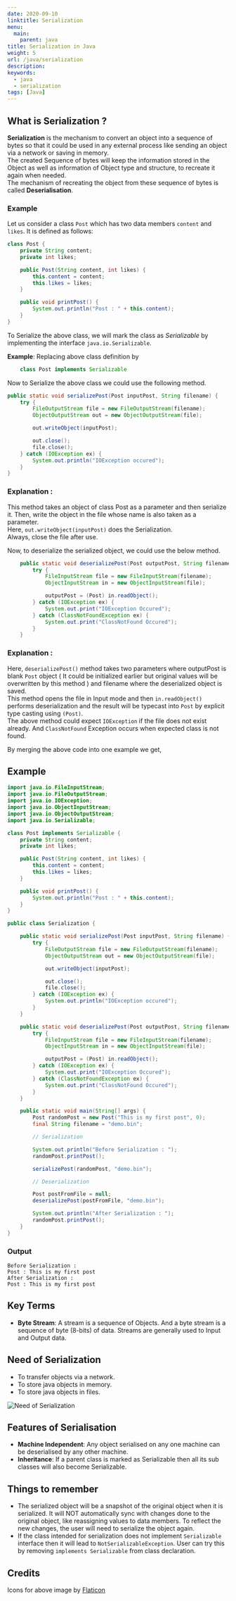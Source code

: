 ```yaml
---
date: 2020-09-10
linktitle: Serialization
menu:
  main:
    parent: java
title: Serialization in Java
weight: 5
url: /java/serialization
description:
keywords:
  - java
  - serialization
tags: [Java]  
---
```

## What is Serialization ?

**Serialization** is the mechanism to convert an object into a sequence of bytes so that it could be used in any external process like sending an object via a network or saving in memory.
<br/>
The created Sequence of bytes will keep the information stored in the Object as well as information of Object type and structure, to recreate it again when needed.
<br/>
The mechanism of recreating the object from these sequence of bytes is called __Deserialisation__.

### Example

Let us consider a class `Post` which has two data members `content` and `likes`. It is defined as follows:

```java
class Post {
    private String content;
    private int likes;

    public Post(String content, int likes) {
        this.content = content;
        this.likes = likes;
    }

    public void printPost() {
        System.out.println("Post : " + this.content);
    }
}
```

To Serialize the above class, we will mark the class as *Serializable* by implementing the interface `java.io.Serializable`.

__Example__:  Replacing above class definition by
```java
    class Post implements Serializable
```

Now to Serialize the above class we could use the following method.

```java
public static void serializePost(Post inputPost, String filename) {
    try {
        FileOutputStream file = new FileOutputStream(filename);
        ObjectOutputStream out = new ObjectOutputStream(file);

        out.writeObject(inputPost);

        out.close();
        file.close();
    } catch (IOException ex) {
        System.out.println("IOException occured");
    }
}
```

### Explanation : 
This method takes an object of class Post as a parameter and then serialize it. Then, write the object in the file whose name is also taken as a parameter.
<br/>
Here, `out.writeObject(inputPost)` does the Serialization.
<br />
Always, close the file after use.


Now, to deserialize the serialized object, we could use the below method.

```java
    public static void deserializePost(Post outputPost, String filename) {
        try {
            FileInputStream file = new FileInputStream(filename);
            ObjectInputStream in = new ObjectInputStream(file);

            outputPost = (Post) in.readObject();
        } catch (IOException ex) {
            System.out.print("IOException Occured");
        } catch (ClassNotFoundException ex) {
            System.out.print("ClassNotFound Occured");
        }
    }
```
### Explanation :
Here, `deserializePost()` method takes two parameters where outputPost is blank `Post` object ( It could be initialized earlier but original values will be overwritten by this method ) and filename where the deserialized object is saved.
<br />
This method opens the file in Input mode and then `in.readObject()` performs deserialization and the result will be typecast into `Post` by explicit type casting using `(Post)`.
<br />
The above method could expect `IOException` if the file does not exist already. And `ClassNotFound` Exception occurs when expected class is not found.

By merging the above code into one example we get,
## Example
```java
import java.io.FileInputStream;
import java.io.FileOutputStream;
import java.io.IOException;
import java.io.ObjectInputStream;
import java.io.ObjectOutputStream;
import java.io.Serializable;

class Post implements Serializable {
    private String content;
    private int likes;

    public Post(String content, int likes) {
        this.content = content;
        this.likes = likes;
    }

    public void printPost() {
        System.out.println("Post : " + this.content);
    }
}

public class Serialization {

    public static void serializePost(Post inputPost, String filename) {
        try {
            FileOutputStream file = new FileOutputStream(filename);
            ObjectOutputStream out = new ObjectOutputStream(file);

            out.writeObject(inputPost);

            out.close();
            file.close();
        } catch (IOException ex) {
            System.out.println("IOException occured");
        }
    }

    public static void deserializePost(Post outputPost, String filename) {
        try {
            FileInputStream file = new FileInputStream(filename);
            ObjectInputStream in = new ObjectInputStream(file);

            outputPost = (Post) in.readObject();
        } catch (IOException ex) {
            System.out.print("IOException Occured");
        } catch (ClassNotFoundException ex) {
            System.out.print("ClassNotFound Occured");
        }
    }

    public static void main(String[] args) {
        Post randomPost = new Post("This is my first post", 0);
        final String filename = "demo.bin";

        // Serialization

        System.out.println("Before Serialization : ");
        randomPost.printPost();

        serializePost(randomPost, "demo.bin");

        // Deserialization

        Post postFromFile = null;
        deserializePost(postFromFile, "demo.bin");

        System.out.println("After Serialization : ");
        randomPost.printPost();
    }
}
```

### Output
```console
Before Serialization : 
Post : This is my first post
After Serialization : 
Post : This is my first post
```

## Key Terms

- __Byte Stream__: A stream is a sequence of Objects. And a byte stream is a sequence of byte (8-bits) of data. Streams are generally used to Input and Output data.

## Need of Serialization

- To transfer objects via a network.
- To store java objects in memory.
- To store java objects in files.

![Need of Serialization](https://drive.google.com/uc?id=1VQhiPMfnTHGMnI9CU-twalFVBjeeohti)

## Features of Serialisation

- __Machine Independent__: Any object serialised on any one machine can be deserialised by any other machine.
- __Inheritance__: If a parent class is marked as Serializable then all its sub classes will also become Serializable.

## Things to remember

- The serialized object will be a snapshot of the original object when it is serialized. It will NOT automatically sync with changes done to the original object, like reassigning values to data members. To reflect the new changes, the user will need to serialize the object again.
- If the class intended for serialization does not implement `Serializable` interface then it will lead to `NotSerializableException`. User can try this by removing `implements Serializable` from class declaration.

## Credits
Icons for above image by [Flaticon](https://www.flaticon.com/)